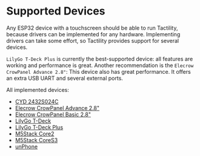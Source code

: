 # Supported Devices

Any ESP32 device with a touchscreen should be able to run Tactility, because drivers can be implemented for any hardware.
Implementing drivers can take some effort, so Tactility provides support for several devices.

`LilyGo T-Deck Plus` is currently the best-supported device: all features are working and performance is great.
Another recommendation is the `Elecrow CrowPanel Advance 2.8"`: This device also has great performance. It offers an extra USB UART and several external ports.

All implemented devices:
 - [CYD 2432S024C](devices/cyd-2432S024c.md)
 - [Elecrow CrowPanel Advance 2.8"](devices/elecrow-crowpanel-advance-28.md)
 - [Elecrow CrowPanel Basic 2.8"](devices/elecrow-crowpanel-basic-28.md)
 - [LilyGo T-Deck](devices/lilygo-tdeck.md)
 - [LilyGo T-Deck Plus](devices/lilygo-tdeck-plus.md)
 - [M5Stack Core2](devices/m5stack-core2.md)
 - [M5Stack CoreS3](devices/m5stack-cores3.md)
 - [unPhone](devices/unphone.md)


